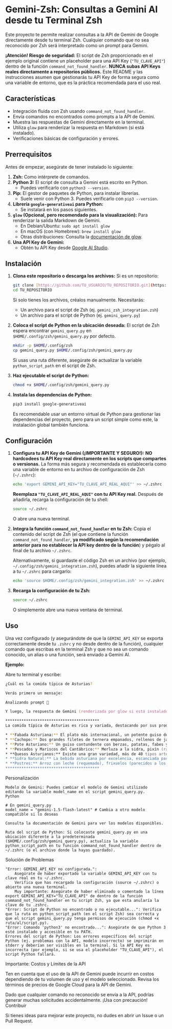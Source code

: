 # Gemini-Zsh: Consultas a Gemini AI desde tu Terminal Zsh

Este proyecto te permite realizar consultas a la API de Gemini de Google directamente desde tu terminal Zsh. Cualquier comando que no sea reconocido por Zsh será interpretado como un prompt para Gemini.

**¡Atención! Riesgo de seguridad:** El script de Zsh proporcionado en el ejemplo original contiene un placeholder para una API Key (`"TU_CLAVE_API"`) dentro de la función `command_not_found_handler`. **NUNCA subas API Keys reales directamente a repositorios públicos.** Este README y las instrucciones asumen que gestionarás tu API Key de forma segura como una variable de entorno, que es la práctica recomendada para el uso real.

## Características

* Integración fluida con Zsh usando `command_not_found_handler`.
* Envía comandos no encontrados como prompts a la API de Gemini.
* Muestra las respuestas de Gemini directamente en la terminal.
* Utiliza `glow` para renderizar la respuesta en Markdown (si está instalado).
* Verificaciones básicas de configuración y errores.

## Prerrequisitos

Antes de empezar, asegúrate de tener instalado lo siguiente:

1.  **Zsh:** Como intérprete de comandos.
2.  **Python 3:** El script de consulta a Gemini está escrito en Python.
    * Puedes verificarlo con `python3 --version`.
3.  **Pip:** El gestor de paquetes de Python, para instalar librerías.
    * Suele venir con Python 3. Puedes verificarlo con `pip3 --version`.
4.  **Librería `google-generativeai` para Python:**
    * Se instalará en los pasos siguientes.
5.  **`glow` (Opcional, pero recomendado para la visualización):** Para renderizar la salida Markdown de Gemini.
    * En Debian/Ubuntu: `sudo apt install glow`
    * En macOS (con Homebrew): `brew install glow`
    * Otras distribuciones: Consulta la [documentación de glow](https://github.com/charmbracelet/glow).
6.  **Una API Key de Gemini:**
    * Obtén tu API Key desde [Google AI Studio](https://aistudio.google.com/app/apikey).

## Instalación

1.  **Clona este repositorio o descarga los archivos:**
    Si es un repositorio:
    ```bash
    git clone [https://github.com/TU_USUARIO/TU_REPOSITORIO.git](https://github.com/TU_USUARIO/TU_REPOSITORIO.git)
    cd TU_REPOSITORIO
    ```
    Si solo tienes los archivos, créalos manualmente. Necesitarás:
    * Un archivo para el script de Zsh (ej. `gemini_zsh_integration.zsh`)
    * Un archivo para el script de Python (ej. `gemini_query.py`)

2.  **Coloca el script de Python en la ubicación deseada:**
    El script de Zsh espera encontrar `gemini_query.py` en `$HOME/.config/zsh/gemini_query.py` por defecto.
    ```bash
    mkdir -p $HOME/.config/zsh
    cp gemini_query.py $HOME/.config/zsh/gemini_query.py
    ```
    Si usas una ruta diferente, asegúrate de actualizar la variable `python_script_path` en el script de Zsh.

3.  **Haz ejecutable el script de Python:**
    ```bash
    chmod +x $HOME/.config/zsh/gemini_query.py
    ```

4.  **Instala las dependencias de Python:**
    ```bash
    pip3 install google-generativeai
    ```
    Es recomendable usar un entorno virtual de Python para gestionar las dependencias del proyecto, pero para un script simple como este, la instalación global también funciona.

## Configuración

1.  **Configura tu API Key de Gemini (¡IMPORTANTE Y SEGURO!):**
    **NO hardcodees tu API Key real directamente en los scripts que compartes o versionas.**
    La forma más segura y recomendada es establecerla como una variable de entorno en tu archivo de configuración de Zsh (`~/.zshrc`):

    ```bash
    echo 'export GEMINI_API_KEY="TU_CLAVE_API_REAL_AQUI"' >> ~/.zshrc
    ```
    **Reemplaza `"TU_CLAVE_API_REAL_AQUI"` con tu API Key real.**
    Después de añadirla, recarga la configuración de tu shell:
    ```bash
    source ~/.zshrc
    ```
    O abre una nueva terminal.


2.  **Integra la función `command_not_found_handler` en tu Zsh:**
    Copia el contenido del script de Zsh (el que contiene la función `command_not_found_handler`, **ya modificado según la recomendación anterior para no establecer la API key dentro de la función**) y pégalo al final de tu archivo `~/.zshrc`.

    Alternativamente, si guardaste el código Zsh en un archivo (por ejemplo, `~/.config/zsh/gemini_integration.zsh`), puedes añadir la siguiente línea a tu `~/.zshrc` para cargarlo:
    ```bash
    echo 'source $HOME/.config/zsh/gemini_integration.zsh' >> ~/.zshrc
    ```

3.  **Recarga la configuración de tu Zsh:**
    ```bash
    source ~/.zshrc
    ```
    O simplemente abre una nueva ventana de terminal.

## Uso

Una vez configurado (y asegurándote de que la `GEMINI_API_KEY` se exporta correctamente desde tu `.zshrc` y no desde dentro de la función), cualquier comando que escribas en la terminal Zsh y que no sea un comando conocido, un alias o una función, será enviado a Gemini AI.

**Ejemplo:**

Abre tu terminal y escribe:
```zsh
¿Cuál es la comida típica de Asturias?

Verás primero un mensaje:

Analizando prompt 🤔

Y luego, la respuesta de Gemini (renderizada por glow si está instalado):

*****************************************
La comida típica de Asturias es rica y variada, destacando por sus productos de mar y montaña. Algunos platos emblemáticos son:

* **Fabada Asturiana:** El plato más internacional, un potente guiso de fabes (alubias blancas grandes) con compango (morcilla, chorizo, lacón, tocino).
* **Cachopo:** Dos grandes filetes de ternera empanados, rellenos de jamón serrano y queso.
* **Pote Asturiano:** Un guiso contundente con berzas, patatas, fabes y productos del cerdo.
* **Pescados y Mariscos del Cantábrico:** Merluza a la sidra, pixín (rape), oricios (erizos de mar), centollos, nécoras, etc.
* **Quesos Asturianos:** Existe una gran variedad, más de 40 tipos artesanos. Algunos famosos son el Cabrales, Gamonéu, Afuega'l Pitu, y La Peral.
* **Sidra Natural:** La bebida asturiana por excelencia, escanciada para oxigenarla y potenciar su sabor.
* **Postres:** Arroz con leche (requemado), frixuelos (parecidos a los crepes), casadielles (empanadillas dulces rellenas de nuez).
*****************************************
```

Personalización

    Modelo de Gemini: Puedes cambiar el modelo de Gemini utilizado editando la variable model_name en el script gemini_query.py.
    Python

    # En gemini_query.py
    model_name = "gemini-1.5-flash-latest" # Cambia a otro modelo compatible si lo deseas

    Consulta la documentación de Gemini para ver los modelos disponibles.

    Ruta del script de Python: Si colocaste gemini_query.py en una ubicación diferente a la predeterminada ($HOME/.config/zsh/gemini_query.py), actualiza la variable python_script_path en tu función command_not_found_handler dentro de ~/.zshrc (o el archivo donde la hayas guardado).

Solución de Problemas

    "Error: GEMINI_API_KEY no configurada.":
        Asegúrate de haber exportado la variable GEMINI_API_KEY con tu clave real en tu ~/.zshrc.
        Verifica que has recargado la configuración (source ~/.zshrc) o abierto una nueva terminal.
        Muy importante: Asegúrate de haber eliminado o comentado la línea export GEMINI_API_KEY="TU_CLAVE_API" de dentro de la función command_not_found_handler en tu script Zsh, ya que esta anularía la clave de tu .zshrc.
    "Error: Script de Python no encontrado o no ejecutable...": Verifica que la ruta en python_script_path (en el script Zsh) sea correcta y que el script gemini_query.py tenga permisos de ejecución (chmod +x ruta/al/script.py).
    "Error: Comando 'python3' no encontrado...": Asegúrate de que Python 3 esté instalado y accesible en tu PATH.
    Errores del script de Python: Los errores específicos del script Python (ej. problemas con la API, modelo incorrecto) se imprimirán en stderr y deberían ser visibles en la terminal. Si la API Key es incorrecta (por ejemplo, si se usa el placeholder "TU_CLAVE_API"), el script Python fallará.

Importante: Costos y Límites de la API

Ten en cuenta que el uso de la API de Gemini puede incurrir en costos dependiendo de tu volumen de uso y el modelo seleccionado. Revisa los términos de precios de Google Cloud para la API de Gemini.

Dado que cualquier comando no reconocido se envía a la API, podrías generar muchas solicitudes accidentalmente. ¡Usa con precaución!
Contribuir

Si tienes ideas para mejorar este proyecto, no dudes en abrir un Issue o un Pull Request.
